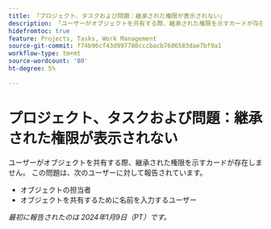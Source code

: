 ```yaml
---
title: 「プロジェクト、タスクおよび問題：継承された権限が表示されない」
description: 「ユーザーがオブジェクトを共有する際、継承された権限を示すカードが存在しません。 」
hidefromtoc: true
feature: Projects, Tasks, Work Management
source-git-commit: f74b96cf43d997780cccbacb7606583dae7bf9a1
workflow-type: tm+mt
source-wordcount: '80'
ht-degree: 5%

---
```



# プロジェクト、タスクおよび問題：継承された権限が表示されない

ユーザーがオブジェクトを共有する際、継承された権限を示すカードが存在しません。 この問題は、次のユーザーに対して報告されています。

* オブジェクトの担当者
* オブジェクトを共有するために名前を入力するユーザー

_最初に報告されたのは 2024年1月9日（PT）です。_
